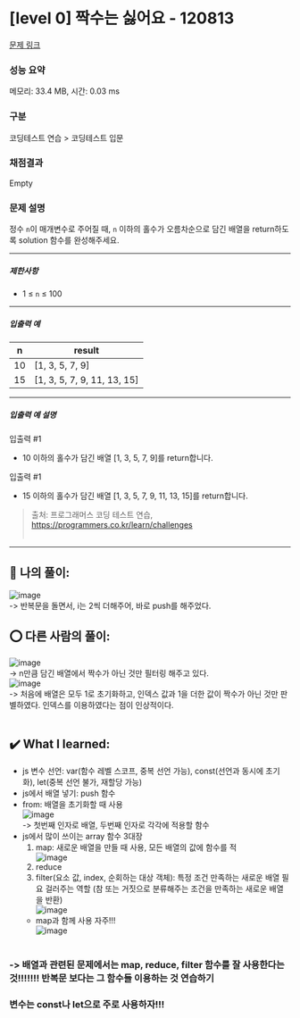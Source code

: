 # [level 0] 짝수는 싫어요 - 120813 

[문제 링크](https://school.programmers.co.kr/learn/courses/30/lessons/120813?language=javascript) 

### 성능 요약

메모리: 33.4 MB, 시간: 0.03 ms

### 구분

코딩테스트 연습 > 코딩테스트 입문

### 채점결과

Empty

### 문제 설명

<p>정수 <code>n</code>이 매개변수로 주어질 때, <code>n</code> 이하의 홀수가 오름차순으로 담긴 배열을 return하도록 solution 함수를 완성해주세요.</p>

<hr>

<h5>제한사항</h5>

<ul>
<li>1 ≤ <code>n</code> ≤ 100</li>
</ul>

<hr>

<h5>입출력 예</h5>
<table class="table">
        <thead><tr>
<th>n</th>
<th>result</th>
</tr>
</thead>
        <tbody><tr>
<td>10</td>
<td>[1, 3, 5, 7, 9]</td>
</tr>
<tr>
<td>15</td>
<td>[1, 3, 5, 7, 9, 11, 13, 15]</td>
</tr>
</tbody>
      </table>
<hr>

<h5>입출력 예 설명</h5>

<p>입출력 #1</p>

<ul>
<li>10 이하의 홀수가 담긴 배열 [1, 3, 5, 7, 9]를 return합니다.</li>
</ul>

<p>입출력 #1</p>

<ul>
<li>15 이하의 홀수가 담긴 배열 [1, 3, 5, 7, 9, 11, 13, 15]를 return합니다.</li>
</ul>


> 출처: 프로그래머스 코딩 테스트 연습, https://programmers.co.kr/learn/challenges <br><br>

<hr>

## 🎁 나의 풀이: <br>
![image](https://github.com/An-jisu/Algorithm/assets/70849122/bf890848-8aef-44e8-a97f-2d905ad49d53) <br>
-> 반복문을 돌면서, i는 2씩 더해주어, 바로 push를 해주었다. <br>

## ⭕ 다른 사람의 풀이: <br>
![image](https://github.com/An-jisu/Algorithm/assets/70849122/02cdd497-dd76-4339-8cc3-37a81cb7a159) <br>
-> n만큼 담긴 배열에서 짝수가 아닌 것만 필터링 해주고 있다.<br>
![image](https://github.com/An-jisu/Algorithm/assets/70849122/153cf807-3b56-40e2-a6f2-fb142da33343) <br>
-> 처음에 배열은 모두 1로 초기화하고, 인덱스 값과 1을 더한 값이 짝수가 아닌 것만 판별하였다. 인덱스를 이용하였다는 점이 인상적이다.<br><br>

## ✔️ What I learned: <br>
- js 변수 선언: var(함수 레벨 스코프, 중복 선언 가능), const(선언과 동시에 초기화), let(중복 선언 불가, 재할당 가능) 
- js에서 배열 넣기: push 함수
- from: 배열을 초기화할 때 사용 <br>
![image](https://github.com/An-jisu/Algorithm/assets/70849122/f9cb911d-83f9-48d2-9ba7-4f4fcf94339f) <br>
-> 첫번째 인자로 배열, 두번째 인자로 각각에 적용할 함수 <br>
- js에서 많이 쓰이는 array 함수 3대장
  1. map: 새로운 배열을 만들 때 사용, 모든 배열의 값에 함수를 적 <br>
  ![image](https://github.com/An-jisu/Algorithm/assets/70849122/47a45679-f552-48be-8143-b6cc63c9dfdc) <br>
  2. reduce
  3. filter(요소 값, index, 순회하는 대상 객체): 특정 조건 만족하는 새로운 배열 필요 걸러주는 역할 (참 또는 거짓으로 분류해주는 조건을 만족하는 새로운 배열을 반환)<br>
  ![image](https://github.com/An-jisu/Algorithm/assets/70849122/dd2cd223-afc4-4cca-babd-c1eea7d290df)<br>
  - map과 함께 사용 자주!!!<br>
   ![image](https://github.com/An-jisu/Algorithm/assets/70849122/de016492-fe38-4d3e-a3ca-0ccad99e70b7)<br><br>
### -> 배열과 관련된 문제에서는 map, reduce, filter 함수를 잘 사용한다는 것!!!!!!! 반복문 보다는 그 함수들 이용하는 것 연습하기<br>
### 변수는 const나 let으로 주로 사용하자!!!
